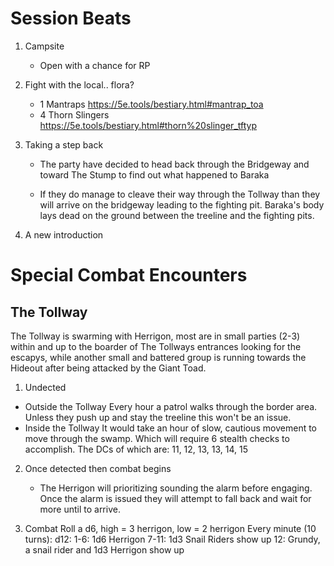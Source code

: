 # Session Beats
1. Campsite
    - Open with a chance for RP

2. Fight with the local.. flora?
    - 1 Mantraps https://5e.tools/bestiary.html#mantrap_toa
    - 4 Thorn Slingers https://5e.tools/bestiary.html#thorn%20slinger_tftyp

3. Taking a step back
    - The party have decided to head back through the Bridgeway and toward The Stump to find out what happened to Baraka

    - If they do manage to cleave their way through the Tollway than they will arrive on the bridgeway leading to the fighting pit. Baraka's body lays dead on the ground between the treeline and the fighting pits.

4. A new introduction 



# Special Combat Encounters
## The Tollway

The Tollway is swarming with Herrigon, most are in small parties (2-3) within and up to the boarder of The Tollways entrances looking for the escapys, while another small and battered group is running towards the Hideout after being attacked by the Giant Toad.

1. Undected
- Outside the Tollway
    Every hour a patrol walks through the border area. Unless they push up and stay the treeline this won't be an issue. 
- Inside the Tollway
    It would take an hour of slow, cautious movement to move through the swamp. Which will require 6 stealth checks to accomplish. The DCs of which are: 11, 12, 13, 13, 14, 15

2. Once detected then combat begins
    - The Herrigon will prioritizing sounding the alarm before engaging. Once the alarm is issued they will attempt to fall back and wait for more until to arrive.

3. Combat
    Roll a d6, high = 3 herrigon, low = 2 herrigon
    Every minute (10 turns):
        d12:
            1-6: 1d6 Herrigon
            7-11: 1d3 Snail Riders show up
            12: Grundy, a snail rider and 1d3 Herrigon show up
